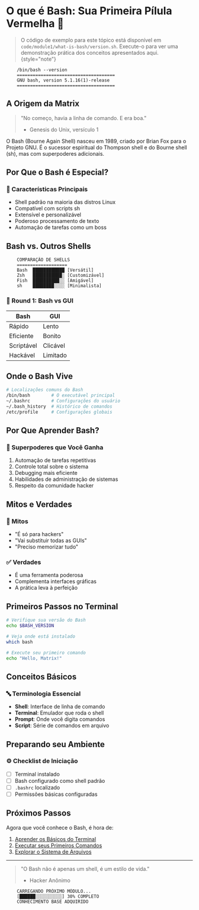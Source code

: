 # O que é Bash: Sua Primeira Pílula Vermelha 💊

> O código de exemplo para este tópico está disponível em `code/module1/what-is-bash/version.sh`. Execute-o para ver uma demonstração prática dos conceitos apresentados aqui.
> {style="note"}

```ascii
    /bin/bash --version
    =====================================
    GNU bash, version 5.1.16(1)-release
    =====================================
```

## A Origem da Matrix

> "No começo, havia a linha de comando. E era boa."
> - Genesis do Unix, versículo 1

O Bash (Bourne Again Shell) nasceu em 1989, criado por Brian Fox para o Projeto GNU. É o sucessor espiritual do Thompson shell e do Bourne shell (sh), mas com superpoderes adicionais.

## Por Que o Bash é Especial?

### 🚀 Características Principais
- Shell padrão na maioria das distros Linux
- Compatível com scripts sh
- Extensível e personalizável
- Poderoso processamento de texto
- Automação de tarefas como um boss

## Bash vs. Outros Shells

```ascii
    COMPARAÇÃO DE SHELLS
    ===================
    Bash  ████████████ [Versátil]
    Zsh   ███████████░ [Customizável]
    Fish  ██████████░░ [Amigável]
    sh    ████████░░░░ [Minimalista]
```

### 🥊 Round 1: Bash vs GUI
| Bash | GUI |
|------|-----|
| Rápido | Lento |
| Eficiente | Bonito |
| Scriptável | Clicável |
| Hackável | Limitado |

## Onde o Bash Vive

```bash
# Localizações comuns do Bash
/bin/bash        # O executável principal
~/.bashrc        # Configurações do usuário
~/.bash_history  # Histórico de comandos
/etc/profile     # Configurações globais
```

## Por Que Aprender Bash?

### 💪 Superpoderes que Você Ganha
1. Automação de tarefas repetitivas
2. Controle total sobre o sistema
3. Debugging mais eficiente
4. Habilidades de administração de sistemas
5. Respeito da comunidade hacker

## Mitos e Verdades

### 🤔 Mitos
- "É só para hackers"
- "Vai substituir todas as GUIs"
- "Preciso memorizar tudo"

### ✅ Verdades
- É uma ferramenta poderosa
- Complementa interfaces gráficas
- A prática leva à perfeição

## Primeiros Passos no Terminal

```bash
# Verifique sua versão do Bash
echo $BASH_VERSION

# Veja onde está instalado
which bash

# Execute seu primeiro comando
echo "Hello, Matrix!"
```

## Conceitos Básicos

### 🔤 Terminologia Essencial
- **Shell**: Interface de linha de comando
- **Terminal**: Emulador que roda o shell
- **Prompt**: Onde você digita comandos
- **Script**: Série de comandos em arquivo

## Preparando seu Ambiente

### ⚙️ Checklist de Iniciação
- [ ] Terminal instalado
- [ ] Bash configurado como shell padrão
- [ ] `.bashrc` localizado
- [ ] Permissões básicas configuradas

## Próximos Passos

Agora que você conhece o Bash, é hora de:
1. [Aprender os Básicos do Terminal](terminal-basics.md)
2. [Executar seus Primeiros Comandos](first-commands.md)
3. [Explorar o Sistema de Arquivos](file-system.md)

---

> "O Bash não é apenas um shell, é um estilo de vida."
> - Hacker Anônimo

```ascii
    CARREGANDO PRÓXIMO MÓDULO...
    [██████░░░░░░░░░░] 30% COMPLETO
    CONHECIMENTO BASE ADQUIRIDO
```
